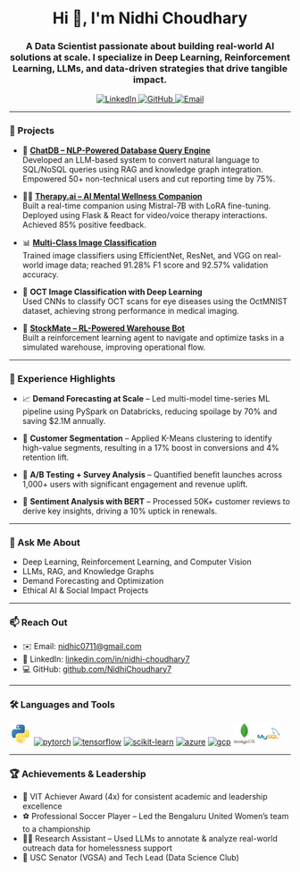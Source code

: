<h1 align="center">Hi 👋, I'm Nidhi Choudhary</h1>
<h3 align="center">A Data Scientist passionate about building real-world AI solutions at scale. I specialize in Deep Learning, Reinforcement Learning, LLMs, and data-driven strategies that drive tangible impact.</h3>

<p align="center">
  <a href="https://www.linkedin.com/in/nidhi-choudhary7" target="_blank">
    <img src="https://img.shields.io/badge/LinkedIn-nidhi--choudhary7-blue?style=flat&logo=linkedin" alt="LinkedIn"/>
  </a>
  <a href="https://github.com/NidhiChoudhary7" target="_blank">
    <img src="https://img.shields.io/badge/GitHub-NidhiChoudhary7-black?style=flat&logo=github" alt="GitHub"/>
  </a>
  <a href="mailto:nidhic0711@gmail.com">
    <img src="https://img.shields.io/badge/Email-nidhic0711@gmail.com-red?style=flat&logo=gmail" alt="Email"/>
  </a>
</p>

---

<h3 align="left">🔭 Projects</h3>

- 🧠 **[ChatDB – NLP-Powered Database Query Engine](https://github.com/NidhiChoudhary7/ChatDB)**  
  Developed an LLM-based system to convert natural language to SQL/NoSQL queries using RAG and knowledge graph integration. Empowered 50+ non-technical users and cut reporting time by 75%.

- 🧘‍♀️ **[Therapy.ai – AI Mental Wellness Companion](https://github.com/NidhiChoudhary7/Therapy.ai)**  
  Built a real-time companion using Mistral-7B with LoRA fine-tuning. Deployed using Flask & React for video/voice therapy interactions. Achieved 85% positive feedback.

- 📊 **[Multi-Class Image Classification](https://github.com/NidhiChoudhary7/Image_Classification_Transfer_Learning)**  
  Trained image classifiers using EfficientNet, ResNet, and VGG on real-world image data; reached 91.28% F1 score and 92.57% validation accuracy.

- 🚀 **OCT Image Classification with Deep Learning**  
  Used CNNs to classify OCT scans for eye diseases using the OctMNIST dataset, achieving strong performance in medical imaging.

- 🤖 **[StockMate – RL-Powered Warehouse Bot](https://github.com/NidhiChoudhary7/Reinforcement-Learning)**  
  Built a reinforcement learning agent to navigate and optimize tasks in a simulated warehouse, improving operational flow.

---

<h3 align="left">💼 Experience Highlights</h3>

- 📈 **Demand Forecasting at Scale** – Led multi-model time-series ML pipeline using PySpark on Databricks, reducing spoilage by 70% and saving $2.1M annually.

- 🧩 **Customer Segmentation** – Applied K-Means clustering to identify high-value segments, resulting in a 17% boost in conversions and 4% retention lift.

- 🧪 **A/B Testing + Survey Analysis** – Quantified benefit launches across 1,000+ users with significant engagement and revenue uplift.

- 🤖 **Sentiment Analysis with BERT** – Processed 50K+ customer reviews to derive key insights, driving a 10% uptick in renewals.

---

<h3 align="left">💬 Ask Me About</h3>

- Deep Learning, Reinforcement Learning, and Computer Vision  
- LLMs, RAG, and Knowledge Graphs  
- Demand Forecasting and Optimization  
- Ethical AI & Social Impact Projects  

---

<h3 align="left">📫 Reach Out</h3>

- ✉️ Email: [nidhic0711@gmail.com](mailto:nidhic0711@gmail.com)  
- 🔗 LinkedIn: [linkedin.com/in/nidhi-choudhary7](https://www.linkedin.com/in/nidhi-choudhary7)  
- 💻 GitHub: [github.com/NidhiChoudhary7](https://github.com/NidhiChoudhary7)  

---

<h3 align="left">🛠️ Languages and Tools</h3>

<p align="left">
  <a href="https://www.python.org/" target="_blank"><img src="https://raw.githubusercontent.com/devicons/devicon/master/icons/python/python-original.svg" alt="python" width="40" height="40"/></a>
  <a href="https://pytorch.org/" target="_blank"><img src="https://www.vectorlogo.zone/logos/pytorch/pytorch-icon.svg" alt="pytorch" width="40" height="40"/></a>
  <a href="https://www.tensorflow.org/" target="_blank"><img src="https://www.vectorlogo.zone/logos/tensorflow/tensorflow-icon.svg" alt="tensorflow" width="40" height="40"/></a>
  <a href="https://scikit-learn.org/" target="_blank"><img src="https://upload.wikimedia.org/wikipedia/commons/0/05/Scikit_learn_logo_small.svg" alt="scikit-learn" width="40" height="40"/></a>
  <a href="https://azure.microsoft.com/" target="_blank"><img src="https://www.vectorlogo.zone/logos/microsoft_azure/microsoft_azure-icon.svg" alt="azure" width="40" height="40"/></a>
  <a href="https://cloud.google.com/" target="_blank"><img src="https://www.vectorlogo.zone/logos/google_cloud/google_cloud-icon.svg" alt="gcp" width="40" height="40"/></a>
  <a href="https://www.mongodb.com/" target="_blank"><img src="https://raw.githubusercontent.com/devicons/devicon/master/icons/mongodb/mongodb-original-wordmark.svg" alt="mongodb" width="40" height="40"/></a>
  <a href="https://www.mysql.com/" target="_blank"><img src="https://raw.githubusercontent.com/devicons/devicon/master/icons/mysql/mysql-original-wordmark.svg" alt="mysql" width="40" height="40"/></a>
</p>

---

<h3 align="left">🏆 Achievements & Leadership</h3>

- 🏅 VIT Achiever Award (4x) for consistent academic and leadership excellence  
- ⚽ Professional Soccer Player – Led the Bengaluru United Women’s team to a championship  
- 👩‍🎓 Research Assistant – Used LLMs to annotate & analyze real-world outreach data for homelessness support  
- 👥 USC Senator (VGSA) and Tech Lead (Data Science Club)  

